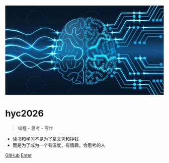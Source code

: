 <!-- _coverpage.md -->

![logo](fm.jpg)

# hyc2026

> 编程 - 思考 - 写作

- 读书和学习不是为了拿文凭和挣钱
- 而是为了成为一个有温度，有情趣，会思考的人

[GitHub](https://github.com/hyc2026)
[Enter](README)
